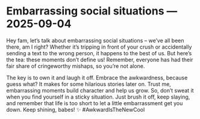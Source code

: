 # Embarrassing social situations — 2025-09-04

Hey fam, let’s talk about embarrassing social situations – we’ve all been there, am I right? Whether it’s tripping in front of your crush or accidentally sending a text to the wrong person, it happens to the best of us. But here’s the tea: these moments don’t define us! Remember, everyone has had their fair share of cringeworthy mishaps, so you’re not alone.

The key is to own it and laugh it off. Embrace the awkwardness, because guess what? It makes for some hilarious stories later on. Trust me, embarrassing moments build character and help us grow. So, don’t sweat it when you find yourself in a sticky situation. Just brush it off, keep slaying, and remember that life is too short to let a little embarrassment get you down. Keep shining, babes! ✨ #AwkwardIsTheNewCool